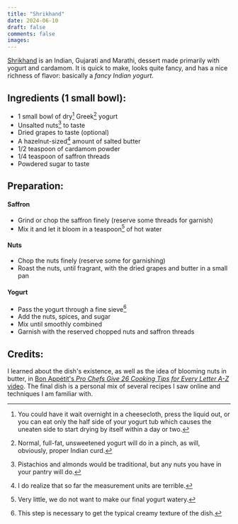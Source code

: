 ```yaml
---
title: "Shrikhand"
date: 2024-06-10
draft: false
comments: false
images:
---
```


[Shrikhand](https://www.howtopronounce.com/shrikhand) is an Indian, Gujarati and Marathi, dessert made primarily with yogurt and cardamom.
It is quick to make, looks quite fancy, and has a nice richness of flavor: basically a *fancy Indian yogurt*.

## Ingredients (1 small bowl):

* 1 small bowl of dry[^dry] Greek[^yogurt] yogurt
* Unsalted nuts[^nuts] to taste
* Dried grapes to taste (optional)
* A hazelnut-sized[^pinch] amount of salted butter
* 1/2 teaspoon of cardamom powder
* 1/4 teaspoon of saffron threads
* Powdered sugar to taste

[^dry]: You could have it wait overnight in a cheesecloth, press the liquid out, or you can eat only the half side of your yogurt tub which causes the uneaten side to start drying by itself within a day or two.

[^yogurt]: Normal, full-fat, unsweetened yogurt will do in a pinch, as will, obviously, proper Indian curd.

[^nuts]: Pistachios and almonds would be traditional, but any nuts you have in your pantry will do.

[^pinch]: I do realize that so far the measurement units are terrible.

## Preparation:

#### Saffron

* Grind or chop the saffron finely (reserve some threads for garnish)
* Mix it and let it bloom in a teaspoon[^water] of hot water

[^water]: Very little, we do not want to make our final yogurt watery.

#### Nuts

* Chop the nuts finely (reserve some for garnishing)
* Roast the nuts, until fragrant, with the dried grapes and butter in a small pan

#### Yogurt

* Pass the yogurt through a fine sieve[^need]
* Add the nuts, spices, and sugar
* Mix until smoothly combined
* Garnish with the reserved chopped nuts and saffron threads

[^need]: This step is necessary to get the typical creamy texture of the dish.

## Credits:

I learned about the dish's existence, as well as the idea of blooming nuts in butter, in [Bon Appétit's *Pro Chefs Give 26 Cooking Tips for Every Letter A-Z* video](https://youtu.be/_LyR8Nhzoxw).
The final dish is a personal mix of several recipes I saw online and techniques I am familiar with.
